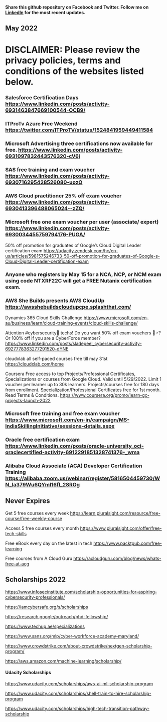 #### Share this github repository on Facebook and Twitter. Follow me on [LinkedIn](https://www.linkedin.com/posts/activity-6930716295428526080-uozO) for the most recent updates.

May 2022
-------------------------------------

# DISCLAIMER: Please review the privacy policies, terms and conditions of the websites listed below.

### Salesforce Certification Days https://www.linkedin.com/posts/activity-6931463847669100544-OCB9/

### ITProTv Azure Free Weekend https://twitter.com/ITProTV/status/1524841959449411584

### Microsoft Advertising three certifications now available for free. https://www.linkedin.com/posts/activity-6931097832443576320-cV6j

### SAS free training and exam voucher https://www.linkedin.com/posts/activity-6930716295428526080-uozO

### AWS Cloud practitioner 25% off exam voucher https://www.linkedin.com/posts/activity-6930413396488065024--zZQ/

### Microsoft free one exam voucher per user (associate/ expert) https://www.linkedin.com/posts/activity-6930034455759794176-PUGA/

50% off promotion for graduates of Google’s Cloud Digital Leader certification exam https://udacity.zendesk.com/hc/en-us/articles/5981575246733-50-off-promotion-for-graduates-of-Google-s-Cloud-Digital-Leader-certification-exam

### Anyone who registers by May 15 for a NCA, NCP, or NCM exam using code NTXRF22C will get a FREE Nutanix certification exam.

### AWS She Builds presents AWS CloudUp https://awsshebuildscloudupcpe.splashthat.com/

Dynamics 365 Cloud Skills Challenge https://www.microsoft.com/en-au/business/learn/cloud-training-events/cloud-skills-challenge/

Attention #cybersecurity🚨 techs! Do you want 50% off exam vouchers 🤷♂️? Or 100% off if you are a CyberForce member? https://www.linkedin.com/posts/sladepeel_cybersecurity-activity-6927778363277291520-dYNE

cloudxlab all self-paced courses free till may 31st https://cloudxlab.com/home

Coursera Free access to top Projects/Professional Certificates, Specializations or courses from Google Cloud. Valid until 5/29/2022. Limit 1 voucher per learner up to 30k learners. Projects/courses free for 180 days from enrollment. Specialization/Professional Certificates free for 1st month. Read Terms & Conditions. https://www.coursera.org/promo/learn-gc-projects-launch-2022

### Microsoft free training and free exam voucher https://www.microsoft.com/en-in/campaign/MS-IndiaSkillingInitiative/sessions-details.aspx 



### Oracle free certification exam https://www.linkedin.com/posts/oracle-university_oci-oraclecertified-activity-6912291851328741376-_wma

### Alibaba Cloud Associate (ACA) Developer Certification Training https://alibaba.zoom.us/webinar/register/5816504459730/WN_la379Wu6QYmI16fl_2SROg


Never Expires
------------------------------

Get 5 free courses every week https://learn.pluralsight.com/resource/free-course/free-weekly-course

Access 5 free courses every month https://www.pluralsight.com/offer/free-tech-skills

Free eBook every day on the latest in tech https://www.packtpub.com/free-learning

Free courses from A Cloud Guru https://acloudguru.com/blog/news/whats-free-at-acg

 
Scholarships 2022
-----------------------------
https://www.infosecinstitute.com/scholarship-opportunities-for-aspiring-cybersecurity-professionals/
  
https://iamcybersafe.org/s/scholarships

https://research.google/outreach/phd-fellowship/

https://www.techup.ae/specializations

https://www.sans.org/mlp/cyber-workforce-academy-maryland/

https://www.crowdstrike.com/about-crowdstrike/nextgen-scholarship-program/

https://aws.amazon.com/machine-learning/scholarship/

#### Udacity Scholarships

https://www.udacity.com/scholarships/aws-ai-ml-scholarship-program

https://www.udacity.com/scholarships/shell-train-to-hire-scholarship-program

https://www.udacity.com/scholarships/high-tech-transition-pathway-scholarship




